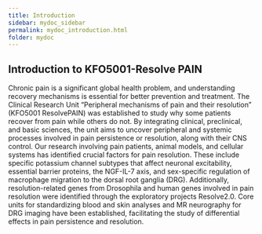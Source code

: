 ```yaml
---
title: Introduction
sidebar: mydoc_sidebar
permalink: mydoc_introduction.html
folder: mydoc
---
```


## Introduction to KFO5001-Resolve PAIN

Chronic pain is a significant global health problem, and understanding recovery mechanisms is essential for better prevention and treatment. The Clinical Research Unit “Peripheral mechanisms of pain and their resolution” (KFO5001 ResolvePAIN) was established to study why some patients recover from pain while others do not. By integrating clinical, preclinical, and basic sciences, the unit aims to uncover peripheral and systemic processes involved in pain persistence or resolution, along with their CNS control. Our research involving pain patients, animal models, and cellular systems has identified crucial factors for pain resolution. These include specific potassium channel subtypes that affect neuronal excitability, essential barrier proteins, the NGF-IL-7 axis, and sex-specific regulation of macrophage migration to the dorsal root ganglia (DRG). Additionally, resolution-related genes from Drosophila and human genes involved in pain resolution were identified through the exploratory projects Resolve2.0. Core units for standardizing blood and skin analyses and MR neurography for DRG imaging have been established, facilitating the study of differential effects in pain persistence and resolution.



